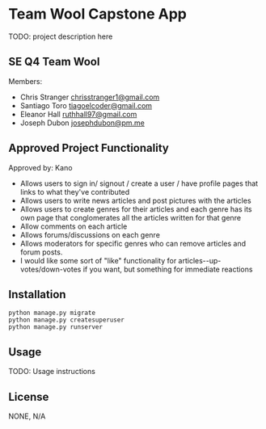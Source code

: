 # Team Wool Capstone App

TODO: project description here

## SE Q4 Team Wool

Members:

- Chris Stranger <chrisstranger1@gmail.com>
- Santiago Toro <tiagoelcoder@gmail.com>
- Eleanor Hall <ruthhall97@gmail.com>
- Joseph Dubon <josephdubon@pm.me>

## Approved Project Functionality

Approved by: Kano

- Allows users to sign in/ signout / create a user / have profile pages that links to what they've contributed
- Allows users to write news articles and post pictures with the articles
- Allows users to create genres for their articles and each genre has its own page that conglomerates all the articles
  written for that genre
- Allow comments on each article
- Allows forums/discussions on each genre
- Allows moderators for specific genres who can remove articles and forum posts.
- I would like some sort of "like" functionality for articles--up-votes/down-votes if you want, but something for
  immediate reactions

## Installation

```console
python manage.py migrate
python manage.py createsuperuser
python manage.py runserver
```

## Usage

TODO: Usage instructions

## License

NONE, N/A